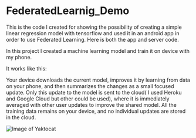 # FederatedLearnig_Demo
This is the code I created for showing the possibility of creating a simple linear regression model with tensorflow and used it in an android app in order to use Federated Learning. Here is both the app and server code. 

In this project I created a machine learning model and train it on device with my phone. 


It works like this:

  Your device downloads the current model, improves it by learning from data on your phone, and then summarizes the changes as a small focused update. Only this update to the model is sent to the cloud( I used Heroku and Google Cloud but other could be used), where it is immediately averaged with other user updates to improve the shared model. All the training data remains on your device, and no individual updates are stored in the cloud.
  
  
![Image of Yaktocat](https://octodex.github.com/images/yaktocat.png)
